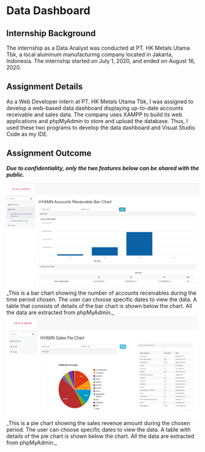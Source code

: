 # Data Dashboard

## Internship Background
The internship as a Data Analyst was conducted at PT. HK Metals Utama Tbk, a local aluminum manufacturing company located in Jakarta, Indonesia. The internship started on July 1, 2020, and ended on August 16, 2020. 

## Assignment Details
As a Web Developer intern at PT. HK Metals Utama Tbk, I was assigned to develop a web-based data dashboard displaying up-to-date accounts receivable and sales data. The company uses XAMPP to build its web applications and phpMyAdmin to store and upload the database. Thus, I used these two programs to develop the data dashboard and Visual Studio Code as my IDE. 

## Assignment Outcome
**_Due to confidentiality, only the two features below can be shared with the public._** 

<img src="images/Data dashboard ar bar chart.png?raw=true"/>
_This is a bar chart showing the number of accounts receivables during the time period chosen. The user can choose specific dates to view the data. A table that consists of details of the bar chart is shown below the chart. All the data are extracted from phpMyAdmin._

<img src="images/Data dashboard sales pie chart.png?raw=true"/>
_This is a pie chart showing the sales revenue amount during the chosen period. The user can choose specific dates to view the data. A table with details of the pie chart is shown below the chart. All the data are extracted from phpMyAdmin._

